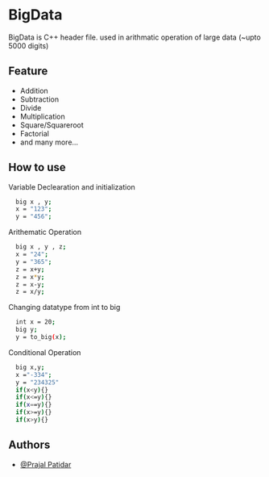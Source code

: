 


# BigData

BigData is C++ header file. used in arithmatic operation of large data (~upto 5000 digits)

  

## Feature

- Addition
- Subtraction
- Divide
- Multiplication
- Square/Squareroot
- Factorial
- and many more...

  
## How to use

Variable Declearation and initialization

```bash
  big x , y;
  x = "123";
  y = "456";
```

Arithematic Operation

```bash
  big x , y , z;
  x = "24";
  y = "365";
  z = x+y;
  z = x*y;
  z = x-y;
  z = x/y;
```

Changing datatype from int to big

```bash
  int x = 20;
  big y;
  y = to_big(x);
```

Conditional Operation

```bash
  big x,y;
  x ="-334";
  y = "234325"
  if(x<y){}
  if(x<=y){}
  if(x==y){}
  if(x>=y){}
  if(x>y){}
```

  ## Authors

- [@Prajal Patidar](https://www.github.com/prajalpatidar06)
